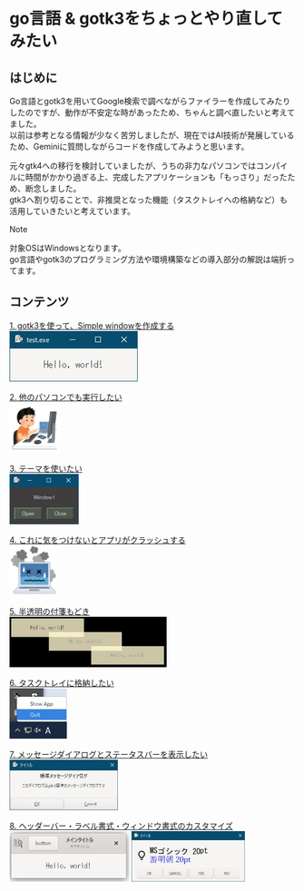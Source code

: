 # go言語 & gotk3をちょっとやり直してみたい
## はじめに
Go言語とgotk3を用いてGoogle検索で調べながらファイラーを作成してみたりしたのですが、動作が不安定な時があったため、ちゃんと調べ直したいと考えてました。  
以前は参考となる情報が少なく苦労しましたが、現在ではAI技術が発展しているため、Geminiに質問しながらコードを作成してみようと思います。  

元々gtk4への移行を検討していましたが、うちの非力なパソコンではコンパイルに時間がかかり過ぎる上、完成したアプリケーションも「もっさり」だったため、断念しました。  
gtk3へ割り切ることで、非推奨となった機能（タスクトレイへの格納など）も活用していきたいと考えています。  

> [!NOTE]
> 対象OSはWindowsとなります。  
> go言語やgotk3のプログラミング方法や環境構築などの導入部分の解説は端折ってます。

## コンテンツ
[1. gotk3を使って、Simple windowを作成する](Contents/01/README.md)  
<img src="Contents/01/image/window.jpg" height="89" />  

[2. 他のパソコンでも実行したい](Contents/02/README.md)  
<img src="Contents/02/image/computer_tokui_boy.png" height="89" />  

[3. テーマを使いたい](Contents/03/README.md)  
<img src="Contents/03/image/window3.jpg" height="89" />  

[4. これに気をつけないとアプリがクラッシュする](Contents/04/README.md)  
<img src="Contents/04/image/computer_note_bad.png" height="89" />  

[5. 半透明の付箋もどき](Contents/05/README.md)  
<img src="Contents/05/image/window_multi.jpg" height="89" />  

[6. タスクトレイに格納したい](Contents/06/README.md)  
<img src="Contents/06/image/taskbar_menu.jpg" height="89" />  

[7. メッセージダイアログとステータスバーを表示したい](Contents/07/README.md)  
<img src="Contents/07/image/std_dialog.jpg" height="89" />  

[8. ヘッダーバー・ラベル書式・ウィンドウ書式のカスタマイズ](Contents/08/README.md)  
<img src="Contents/08/image/window.jpg" height="89" /> <img src="Contents/08/image/custom_dialog_markup.jpg" height="89" />  

